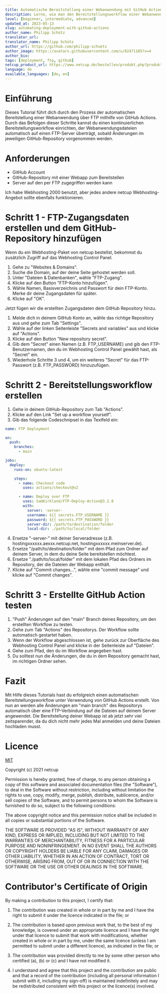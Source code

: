 ```yaml
---
title: Automatische Bereitstellung einer Webanwendung mit GitHub Actions
description: Lerne, wie man den Bereitstellungsworkflow einer Webanwendung mit GitHub Actions automatisiert.
level: [beginner, intermediate, advanced]
updated_at: 2023-05-13
slug: automating-deployment-with-github-actions
author_name: Philipp Schütz
translator_url: 
translator_name: Philipp Schütz
author_url: https://github.com/philipp-schuetz
author_image: https://avatars.githubusercontent.com/u/82471105?v=4
author_bio:
tags: [deployment, ftp, github] 
netcup_product_url: https://www.netcup.de/bestellen/produkt.php?produkt=2217
language: de
available_languages: [de, en]
---
```


# Einführung
Dieses Tutorial führt dich durch den Prozess der automatischen Bereitstellung einer Webanwendung über FTP mithilfe von GitHub Actions. Durch das Befolgen dieser Schritte kannst du einen kontinuierlichen Bereitstellungsworkflow einrichten, der Webanwendungsdateien automatisch auf einen FTP-Server überträgt, sobald Änderungen im jeweiligen GitHub-Repository vorgenommen werden.

# Anforderungen
* GitHub Account
* GitHub-Repository mit einer Webapp zum Bereitstellen
* Server auf den per FTP zugegriffen werden kann

Ich habe Webhosting 2000 benutzt, aber jedes andere netcup Webhosting-Angebot sollte ebenfalls funktionieren.

# Schritt 1 - FTP-Zugangsdaten erstellen und dem GitHub-Repository hinzufügen
Wenn du ein Webhosting-Paket von netcup bestellst, bekommst du zusätzlich Zugriff auf das Webhosting Control Panel.
   1. Gehe zu "Websites & Domains".
   2. Suche die Domain, auf der deine Seite gehostet werden soll.
   3. Unter "Dateien & Datenbanken", wähle "FTP-Zugang".
   4. Klicke auf den Button "FTP-Konto hinzufügen".
   5. Wähle Namen, Basisverzeichnis und Passwort für dein FTP-Konto. Merke dir deine Zugangsdaten für später.
   6. Klicke auf "OK".

Jetzt fügen wir die erstellten Zugangsdaten dem GitHub Repository hinzu.
   1. Melde dich in deinem GitHub Konto an, wähle das richtige Repository aus und gehe zum Tab "Settings".
   2. Wähle auf der linken Seitenleiste "Secrets and variables" aus und klicke auf "Actions".
   3. Klicke auf den Button "New repository secret".
   4. Gib dem "Secret" einen Namen (z.B. FTP_USERNAME) und gib den FTP-Benutzernamen, den du im Webhosting Control Panel gewählt hast, als "Secret" ein.
   5. Wiederhole Schritte 3 und 4, um ein weiteres "Secret" für das FTP-Passwort (z.B. FTP_PASSWORD) hinzuzufügen.

# Schritt 2 - Bereitstellungsworkflow erstellen
1. Gehe in deinem GitHub-Repository zum Tab "Actions".
2. Klicke auf den Link "Set up a workflow yourself".
3. Gib das folgende Codeschnipsel in das Textfeld ein:
```yaml
name: FTP Deployment

on:
  push:
    branches:
      - main

jobs:
  deploy:
    runs-on: ubuntu-latest

    steps:
      - name: Checkout code
        uses: actions/checkout@v2

      - name: Deploy over FTP
        uses: SamKirkland/FTP-Deploy-Action@3.2.0
        with:
          server: -server-
          username: ${{ secrets.FTP_USERNAME }}
          password: ${{ secrets.FTP_PASSWORD }}
          server-dir: /path/to/destination/folder
          local-dir: ./path/to/local/folder
```
4. Ersetze "-server-" mit deiner Serveradresse (z.B. hostingxxxxxx.aexxx.netcup.net, hostingxxxxxx.meinserver.de).
5. Ersetze "/path/to/destination/folder" mit dem Pfad zum Ordner auf deinem Server, in dem du deine Seite bereitstellen möchtest.
6. Ersetze "./path/to/local/folder" mit dem lokalen Pfad des Ordners im Repository, der die Dateien der Webapp enthält.
8. Klicke auf "Commit changes...", wähle eine "commit message" und klicke auf "Commit changes".

# Schritt 3 - Erstellte GitHub Action testen
1. "Push" Änderungen auf den "main" Branch deines Repository, um den erstellten Workflow zu testen.
2. Gehe zum Tab "Actions" des Repositorys. Der Workflow sollte automatisch gestartet haben.
3. Wenn der Workflow abgeschlossen ist, gehe zurück zur Oberfläche des Webhosting Control Panel und klicke in der Seitenleiste auf "Dateien".
4. Gehe zum Pfad, den du im Workflow angegeben hast.
5. Du solltest nun die Änderungen, die du in dem Repository gemacht hast, im richtigen Ordner sehen.

# Fazit
Mit Hilfe dieses Tutorials hast du erfolgreich einen automatischen Bereitstellungsworkflow unter Verwendung von GitHub Actions erstellt. Von nun an werden alle Änderungen am "main branch" des Repositorys automatisch über eine FTP-Verbindung auf die Dateien auf deinem Server angewendet. Die Bereitstellung deiner Webapp ist ab jetzt sehr viel zeitsparender, da du dich nicht mehr jedes Mal anmelden und deine Dateien hochladen musst.

# Licence

[MIT](https://github.com/netcup-community/community-tutorials/blob/main/LICENSE)

Copyright (c) 2021 netcup

Permission is hereby granted, free of charge, to any person obtaining a copy of this software and associated documentation files (the "Software"), to deal in the Software without restriction, including without limitation the rights to use, copy, modify, merge, publish, distribute, sublicence, and/or sell copies of the Software, and to permit persons to whom the Software is furnished to do so, subject to the following conditions:

The above copyright notice and this permission notice shall be included in all copies or substantial portions of the Software.

THE SOFTWARE IS PROVIDED "AS IS", WITHOUT WARRANTY OF ANY KIND, EXPRESS OR IMPLIED, INCLUDING BUT NOT LIMITED TO THE WARRANTIES OF MERCHANTABILITY, FITNESS FOR A PARTICULAR PURPOSE AND NONINFRINGEMENT. IN NO EVENT SHALL THE AUTHORS OR COPYRIGHT HOLDERS BE LIABLE FOR ANY CLAIM, DAMAGES OR OTHER LIABILITY, WHETHER IN AN ACTION OF CONTRACT, TORT OR OTHERWISE, ARISING FROM, OUT OF OR IN CONNECTION WITH THE SOFTWARE OR THE USE OR OTHER DEALINGS IN THE SOFTWARE.

# Contributor's Certificate of Origin
By making a contribution to this project, I certify that:

 1) The contribution was created in whole or in part by me and I have the right to submit it under the licence indicated in the file; or

 2) The contribution is based upon previous work that, to the best of my knowledge, is covered under an appropriate licence and I have the right under that licence to submit that work with modifications, whether created in whole or in part by me, under the same licence (unless I am permitted to submit under a different licence), as indicated in the file; or

 3) The contribution was provided directly to me by some other person who certified (a), (b) or (c) and I have not modified it.

 4) I understand and agree that this project and the contribution are public and that a record of the contribution (including all personal information I submit with it, including my sign-off) is maintained indefinitely and may be redistributed consistent with this project or the licence(s) involved.
